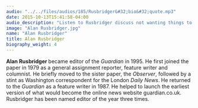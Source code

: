 ```yaml
---
audio: "../../files/audios/185/Rusbridger&#32;bio&#32;quote.mp3"
date: 2015-10-13T15:41:58-04:00
audio_description: "Listen to Rusbridger discuss not wanting things to fall apart."
image: "Alan Rusbridger.jpg"
name: "Alan Rusbridger"
title: Alan Rusbridger
biography_weight: 4
---
```


<strong>Alan Rusbridger </strong>became editor of the <em>Guardian</em> in 1995. He first 
joined the paper in 1979 as a general assignment reporter, feature writer and columnist. 
He briefly moved to the sister paper, the <em>Observer</em>, followed by a stint as 
Washington correspondent for the London <em>Daily News</em>. He returned to 
the <em>Guardian</em> as a feature writer in 1987. He helped to launch the 
earliest version of what would become the online news website guardian.co.uk. 
Rusbridger has been named editor of the year three times.
